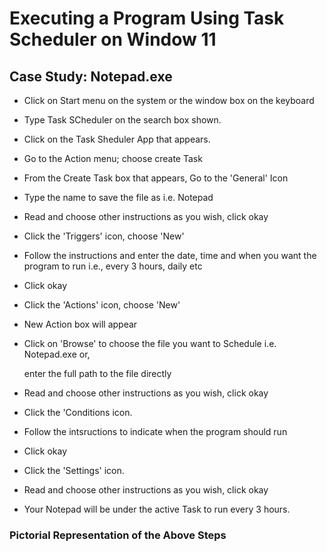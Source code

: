 # Executing a Program Using Task Scheduler on Window 11
## Case Study: Notepad.exe

- Click on Start menu on the system or the window box on the keyboard

- Type Task SCheduler on the search box shown. 

- Click on the Task Sheduler App that appears.

- Go to the Action menu; choose create Task

- From the Create Task box that appears, Go to the 'General' Icon 

- Type the name to save the file as i.e. Notepad

- Read and choose other instructions as you wish, click okay

- Click the 'Triggers' icon, choose 'New'

- Follow the instructions and enter the date, time and when you want the program to run i.e., every 3 hours, daily etc

- Click okay

- Click the 'Actions' icon, choose 'New'

- New Action box will appear

- Click on 'Browse' to choose the file you want to Schedule i.e. Notepad.exe or,
  
  enter the full path to the file directly

- Read and choose other instructions as you wish, click okay

- Click the 'Conditions icon.

- Follow the intsructions to indicate when the program should run

- Click okay

- Click the 'Settings' icon.

- Read and choose other instructions as you wish, click okay

- Your Notepad will be under the active Task to run every 3 hours.

 ### Pictorial Representation of the Above Steps
